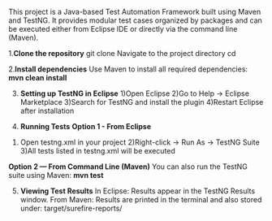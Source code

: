 This project is a Java-based Test Automation Framework built using Maven and TestNG.
It provides modular test cases organized by packages and can be executed either from Eclipse IDE or directly via the command line (Maven).

1.**Clone the repository**
git clone <your-repository-link>
Navigate to the project directory
cd <your-project-folder>

2.**Install dependencies**
Use Maven to install all required dependencies:
**mvn clean install**

3. **Setting up TestNG in Eclipse**
1)Open Eclipse
2)Go to Help → Eclipse Marketplace
3)Search for TestNG and install the plugin
4)Restart Eclipse after installation

4. **Running Tests**
**Option 1 - From Eclipse**
1) Open testng.xml in your project
2)Right-click → Run As → TestNG Suite
3)All tests listed in testng.xml will be executed

**Option 2 — From Command Line (Maven)**
You can also run the TestNG suite using Maven:
**mvn test**

5. **Viewing Test Results**
In Eclipse: Results appear in the TestNG Results window.
From Maven: Results are printed in the terminal and also stored under: target/surefire-reports/
